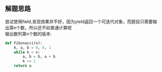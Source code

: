 ## 解题思路
尝试使用field,发现效果并不好，因为yield返回一个可迭代对象，而题目只需要输出第n个数，所以还不如普通计算呢
<br>输出数列第n个数的版本:
```python
def Fibonacci(n):
    k, a, b = 0, 0, 1
    while k < n:
        a, b = b, a + b
        k += 1
    return a
```